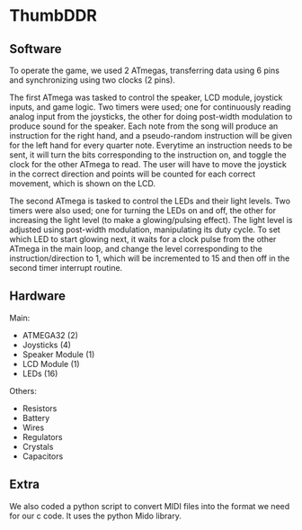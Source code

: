 # ThumbDDR

## Software
To operate the game, we used 2 ATmegas, transferring data using 6 pins and synchronizing using two clocks (2 pins).

The first ATmega was tasked to control the speaker, LCD module, joystick inputs, and game logic. Two timers were used; one for continuously reading analog input from the joysticks, the other for doing post-width modulation to produce sound for the speaker. Each note from the song will produce an instruction for the right hand, and a pseudo-random instruction will be given for the left hand for every quarter note. Everytime an instruction needs to be sent, it will turn the bits corresponding to the instruction on, and toggle the clock for the other ATmega to read. The user will have to move the joystick in the correct direction and points will be counted for each correct movement, which is shown on the LCD.

The second ATmega is tasked to control the LEDs and their light levels. Two timers were also used; one for turning the LEDs on and off, the other for increasing the light level (to make a glowing/pulsing effect). The light level is adjusted using post-width modulation, manipulating its duty cycle. To set which LED to start glowing next, it waits for a clock pulse from the other ATmega in the main loop, and change the level corresponding to the instruction/direction to 1, which will be incremented to 15 and then off in the second timer interrupt routine.

## Hardware
Main:
- ATMEGA32 (2)
- Joysticks (4)
- Speaker Module (1)
- LCD Module (1)
- LEDs (16)

Others:
- Resistors
- Battery
- Wires
- Regulators
- Crystals
- Capacitors

## Extra
We also coded a python script to convert MIDI files into the format we need for our c code. It uses the python Mido library.

